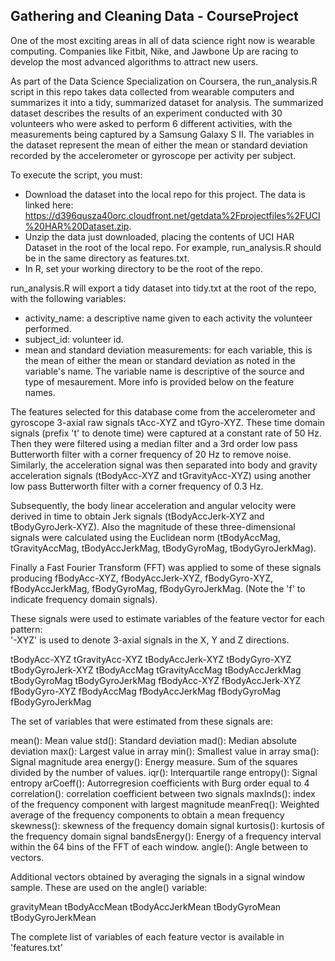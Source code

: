 ## Gathering and Cleaning Data - CourseProject

One of the most exciting areas in all of data science right now is wearable computing.  Companies like Fitbit, Nike, and Jawbone Up are racing to develop the most advanced algorithms to attract new users.

As part of the Data Science Specialization on Coursera, the run_analysis.R script in this repo takes data collected from wearable computers and summarizes it into a tidy, summarized dataset for analysis.  The summarized dataset describes the results of an experiment conducted with 30 volunteers who were asked to perform 6 different activities, with the measurements being captured by a Samsung Galaxy S II.  The variables in the dataset represent the mean of either the mean or standard deviation recorded by the accelerometer or gyroscope per activity per subject.

To execute the script, you must:
* Download the dataset into the local repo for this project.  The data is linked here: https://d396qusza40orc.cloudfront.net/getdata%2Fprojectfiles%2FUCI%20HAR%20Dataset.zip.
* Unzip the data just downloaded, placing the contents of UCI HAR Dataset in the root of the local repo.  For example, run_analysis.R should be in the same directory as features.txt.
* In R, set your working directory to be the root of the repo.

run_analysis.R will export a tidy dataset into tidy.txt at the root of the repo, with the following variables:
* activity_name: a descriptive name given to each activity the volunteer performed.
* subject_id: volunteer id.
* mean and standard deviation measurements: for each variable, this is the mean of either the mean or standard deviation as noted in the variable's name.  The variable name is descriptive of the source and type of mesaurement.  More info is provided below on the feature names.

The features selected for this database come from the accelerometer and gyroscope 3-axial raw signals tAcc-XYZ and tGyro-XYZ. These time domain signals (prefix 't' to denote time) were captured at a constant rate of 50 Hz. Then they were filtered using a median filter and a 3rd order low pass Butterworth filter with a corner frequency of 20 Hz to remove noise. Similarly, the acceleration signal was then separated into body and gravity acceleration signals (tBodyAcc-XYZ and tGravityAcc-XYZ) using another low pass Butterworth filter with a corner frequency of 0.3 Hz. 

Subsequently, the body linear acceleration and angular velocity were derived in time to obtain Jerk signals (tBodyAccJerk-XYZ and tBodyGyroJerk-XYZ). Also the magnitude of these three-dimensional signals were calculated using the Euclidean norm (tBodyAccMag, tGravityAccMag, tBodyAccJerkMag, tBodyGyroMag, tBodyGyroJerkMag). 

Finally a Fast Fourier Transform (FFT) was applied to some of these signals producing fBodyAcc-XYZ, fBodyAccJerk-XYZ, fBodyGyro-XYZ, fBodyAccJerkMag, fBodyGyroMag, fBodyGyroJerkMag. (Note the 'f' to indicate frequency domain signals). 

These signals were used to estimate variables of the feature vector for each pattern:  
'-XYZ' is used to denote 3-axial signals in the X, Y and Z directions.

tBodyAcc-XYZ
tGravityAcc-XYZ
tBodyAccJerk-XYZ
tBodyGyro-XYZ
tBodyGyroJerk-XYZ
tBodyAccMag
tGravityAccMag
tBodyAccJerkMag
tBodyGyroMag
tBodyGyroJerkMag
fBodyAcc-XYZ
fBodyAccJerk-XYZ
fBodyGyro-XYZ
fBodyAccMag
fBodyAccJerkMag
fBodyGyroMag
fBodyGyroJerkMag

The set of variables that were estimated from these signals are: 

mean(): Mean value
std(): Standard deviation
mad(): Median absolute deviation 
max(): Largest value in array
min(): Smallest value in array
sma(): Signal magnitude area
energy(): Energy measure. Sum of the squares divided by the number of values. 
iqr(): Interquartile range 
entropy(): Signal entropy
arCoeff(): Autorregresion coefficients with Burg order equal to 4
correlation(): correlation coefficient between two signals
maxInds(): index of the frequency component with largest magnitude
meanFreq(): Weighted average of the frequency components to obtain a mean frequency
skewness(): skewness of the frequency domain signal 
kurtosis(): kurtosis of the frequency domain signal 
bandsEnergy(): Energy of a frequency interval within the 64 bins of the FFT of each window.
angle(): Angle between to vectors.

Additional vectors obtained by averaging the signals in a signal window sample. These are used on the angle() variable:

gravityMean
tBodyAccMean
tBodyAccJerkMean
tBodyGyroMean
tBodyGyroJerkMean

The complete list of variables of each feature vector is available in 'features.txt'
